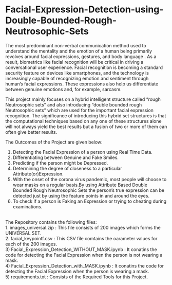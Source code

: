 # Facial-Expression-Detection-using-Double-Bounded-Rough-Neutrosophic-Sets
The most predominant non-verbal communication method used to understand the mentality and the emotion of a human being primarily revolves around facial expressions, gestures, and body language . As a result, biometrics like facial recognition will be critical in driving a conversational user experience. Facial recognition is becoming a standard security feature on devices like smartphones, and the technology is increasingly capable of recognizing emotion and sentiment through human’s facial expressions. These expressions also help us differentiate between genuine emotions and, for example, sarcasm. <br/>

This project mainly focuses on a hybrid intelligent structure called “rough Neutrosophic sets” and also introducing “double bounded rough Neutrosophic sets” which are used for the important facial expression recognition. The significance of introducing this hybrid set structures is that the computational techniques based on any one of these structures alone will not always yield the best results but a fusion of two or more of them can often give better results.<br/>

The Outcomes of the Project are given below:<br/>
1) Detecting the Facial Expression of a person using Real Time Data.<br/>
2) Differentiating between Genuine and Fake Smiles.<br/>
3) Predicting if the person might be Depressed.<br/>
4) Determining the degree of closeness to a particular Attribute(or)Expression.<br/>
5) With the onset of the corona virus pandemic, most people will choose to wear masks on a regular basis.By using Attribute Based Double Bounded Rough Neutrosophic Sets the person’s true expression can be detected just by using the feature points in and around the eyes.<br/>
6) To check if a person is Faking an Expression or trying to cheating during examinations.<br/> 
<br/>
The Repository contains the following files:<br/>
1. images_universal.zip                           : This file consists of 200 images which forms the UNIVERSAL SET.<br/>
2. facial_keypointf.csv                           : This CSV file comtains the oarameter values for each of the 200 images.<br/>
3) Facial_Expression_Detection_WITHOUT_MASK.ipynb : It conatins the code for detecting the Facial Expression when the person is not wearing a mask.<br/>
4) Facial_Expression_Detection_with_MASK.ipynb    : It conatins the code for detecting the Facial Expression when the person is wearing a mask.<br/>
5) requirements.txt                               : Consists of the Required Tools for this Project.<br/>
